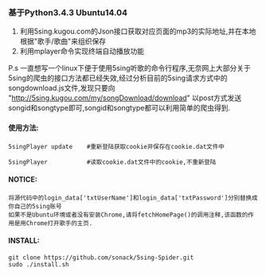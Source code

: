 ### 基于Python3.4.3 Ubuntu14.04

1. 利用5sing.kugou.com的Json接口获取对应页面的mp3的实际地址,并在本地根据"歌手/歌曲"来组织保存
2. 利用mplayer命令实现终端自动播放功能

P.s 一直想写一个linux下便于使用5sing听歌的命令行程序,无奈网上大部分关于5sing的爬虫的接口方法都已经失效,经过分析目前的5sing请求方式中的songdownload.js文件,发现只要向 "http://5sing.kugou.com/my/songDownload/download" 以post方式发送songid和songtype即可,songid和songtype都可以利用简单的爬虫得到.

#### 使用方法:
    
    5singPlayer update    #重新登陆获取cookie并保存在cookie.dat文件中

    5singPlayer           #读取cookie.dat文件中的cookie,不重新登陆

#### NOTICE:

    将源代码中的login_data['txtUserName']和login_data['txtPassword']分别替换成你自己的5sing账号
    如果不是Ubuntu环境或者没有安装Chrome,请将fetchHomePage()的调用注释,该函数的作用是用Chrome打开歌手的主页.

#### INSTALL:

    git clone https://github.com/sonack/5sing-Spider.git
    sudo ./install.sh
